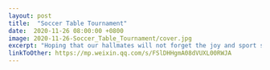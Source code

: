 ```yaml
---
layout: post
title:  "Soccer Table Tournament"
date:  2020-11-26 08:00:00 +0800
image: 2020-11-26-Soccer_Table_Tournament/cover.jpg
excerpt: "Hoping that our hallmates will not forget the joy and sport spirit brought to us by football, the \"Soccer Table Tournament\" came into being."
linkToOther: https://mp.weixin.qq.com/s/FSlDHHgmA08dVUXL00RWJA
---
```


